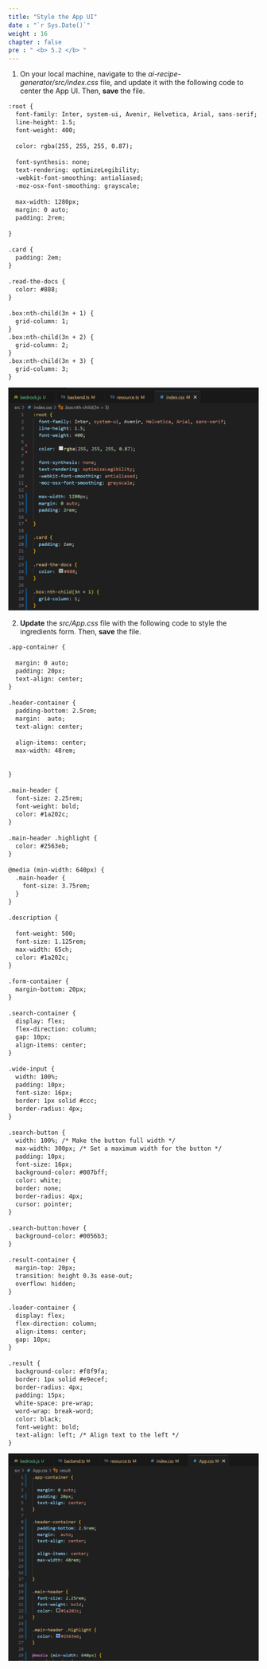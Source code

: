 ```yaml
---
title: "Style the App UI"
date : "`r Sys.Date()`"
weight : 16
chapter : false
pre : " <b> 5.2 </b> "
---
```

1. On your local machine, navigate to the *ai-recipe-generator/src/index.css* file, and update it with the following code to center the App UI. Then, **save** the file.
```
:root {
  font-family: Inter, system-ui, Avenir, Helvetica, Arial, sans-serif;
  line-height: 1.5;
  font-weight: 400;

  color: rgba(255, 255, 255, 0.87);

  font-synthesis: none;
  text-rendering: optimizeLegibility;
  -webkit-font-smoothing: antialiased;
  -moz-osx-font-smoothing: grayscale;

  max-width: 1280px;
  margin: 0 auto;
  padding: 2rem;

}

.card {
  padding: 2em;
}

.read-the-docs {
  color: #888;
}

.box:nth-child(3n + 1) {
  grid-column: 1;
}
.box:nth-child(3n + 2) {
  grid-column: 2;
}
.box:nth-child(3n + 3) {
  grid-column: 3;
}
```
![style the ui](https://raw.githubusercontent.com/victoriang471/ai-recipe-generator/main/static/images/p.5/5.2.png?featherlight=false&width=90pc)

2. **Update** the *src/App.css* file with the following code to style the ingredients form. Then, **save** the file.
```
.app-container {

  margin: 0 auto;
  padding: 20px;
  text-align: center;
}

.header-container {
  padding-bottom: 2.5rem;
  margin:  auto;
  text-align: center;

  align-items: center;
  max-width: 48rem;
  
  
}

.main-header {
  font-size: 2.25rem;
  font-weight: bold;
  color: #1a202c;
}

.main-header .highlight {
  color: #2563eb;
}

@media (min-width: 640px) {
  .main-header {
    font-size: 3.75rem;
  }
}

.description {

  font-weight: 500;
  font-size: 1.125rem;
  max-width: 65ch;
  color: #1a202c;
}

.form-container {
  margin-bottom: 20px;
}

.search-container {
  display: flex;
  flex-direction: column;
  gap: 10px;
  align-items: center;
}

.wide-input {
  width: 100%;
  padding: 10px;
  font-size: 16px;
  border: 1px solid #ccc;
  border-radius: 4px;
}

.search-button {
  width: 100%; /* Make the button full width */
  max-width: 300px; /* Set a maximum width for the button */
  padding: 10px;
  font-size: 16px;
  background-color: #007bff;
  color: white;
  border: none;
  border-radius: 4px;
  cursor: pointer;
}

.search-button:hover {
  background-color: #0056b3;
}

.result-container {
  margin-top: 20px;
  transition: height 0.3s ease-out;
  overflow: hidden;
}

.loader-container {
  display: flex;
  flex-direction: column;
  align-items: center;
  gap: 10px;
}

.result {
  background-color: #f8f9fa;
  border: 1px solid #e9ecef;
  border-radius: 4px;
  padding: 15px;
  white-space: pre-wrap;
  word-wrap: break-word;
  color: black;
  font-weight: bold;
  text-align: left; /* Align text to the left */
}
```
![style the ui](https://github.com/victoriang471/ai-recipe-generator/blob/main/static/images/p.5/5.3.png?raw=true?featherlight=false&width=90pc)
